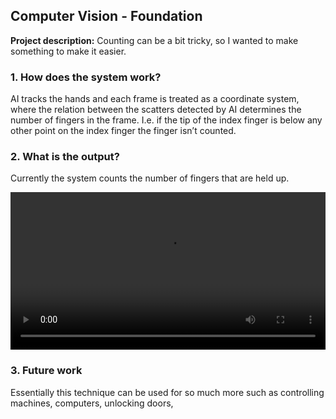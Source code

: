 ## Computer Vision - Foundation

**Project description:** 
Counting can be a bit tricky, so I wanted to make something to make it easier.


### 1. How does the system work?

AI tracks the hands and each frame is treated as a coordinate system, where the relation between the scatters detected by AI determines the number of fingers in the frame. I.e. if the tip of the index finger is below any other point on the index finger the finger isn’t counted.

### 2. What is the output?

Currently the system counts the number of fingers that are held up.


<video controls autoplay style="width:100%;height:auto;">
  <source src="/videos/com_vis.mp4" type="video/mp4">
</video>


### 3. Future work
Essentially this technique can be used for so much more such as controlling machines, computers, unlocking doors, 

